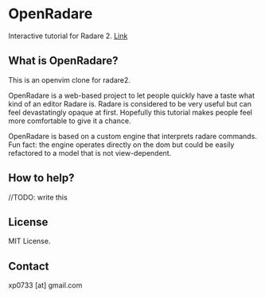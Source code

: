 # OpenRadare
Interactive tutorial for Radare 2. [Link](https://xp073.github.io/openradare/tutorial.html)

## What is OpenRadare?

This is an openvim clone for radare2. 

OpenRadare is a web-based project to let people quickly have a taste what kind of an editor Radare is.
Radare is considered to be very useful but can feel devastatingly opaque at first. Hopefully this tutorial makes people feel more comfortable to give it a chance.

OpenRadare is based on a custom engine that interprets radare commands. 
Fun fact: the engine operates directly on the dom but could be easily refactored to a model that is not view-dependent.

## How to help?

//TODO: write this

## License

MIT License.

## Contact

xp0733 [at] gmail.com
